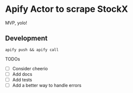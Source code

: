 # Apify Actor to scrape StockX

MVP, yolo!

## Development

```
apify push && apify call
```

TODOs
- [ ] Consider cheerio
- [ ] Add docs
- [ ] Add tests
- [ ] Add a better way to handle errors
